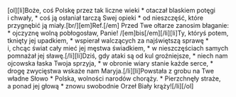 [ol][li]Boże, coś Polskę przez tak liczne wieki * otaczał blaskiem potęgi i chwały, * coś ją osłaniał tarczą Swej opieki * od nieszczęść, które przygnębić ją miały.[br/][em]Ref.[/em] Przed Twe ołtarze zanosim błaganie: * ojczyznę wolną pobłogosław, Panie! /[em]bis[/em][/li][li]Ty, któryś potem, tknięty jej upadkiem, * wspierał walczących za najświętszą sprawę * i, chcąc świat cały mieć jej męstwa świadkiem, * w nieszczęściach samych pomnażał jej sławę.[/li][li]Dziś, gdy ataki są od kul groźniejsze, * niech nam ojcowska łaska Twoja sprzyja, * w obronie wiary stanie każde serce, * drogę zwycięstwa wskaże nam Maryja.[/li][li]Powstała z grobu na Twe władne Słowo * Polska, wolności narodów chorąży. * Pierzchnęły straże, a ponad jej głową * znowu swobodnie Orzeł Biały krąży![/li][/ol]